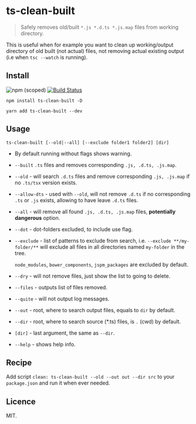 # ts-clean-built

> Safely removes old/built `*.js *.d.ts *.js.map` files from working directory.

This is useful when for example you want to clean up working/output directory of old built (not actual) files, not removing actual existing output (i.e when `tsc --watch` is running).

## Install

![npm (scoped)](https://img.shields.io/npm/v/ts-clean-built.svg?maxAge=86400) [![Build Status](https://travis-ci.com/whitecolor/ts-clean-built.svg?branch=master)](https://travis-ci.org/whitecolor/ts-clean-built)

```
npm install ts-clean-built -D
```

```
yarn add ts-clean-built --dev
```

## Usage

```
ts-clean-built [--old|--all] [--exclude folder1 folder2] [dir]
```

- By default running without flags shows warning.

- `--built` `.ts` files and removes corresponding `.js, .d.ts, .js.map`.

- `--old` - will search `.d.ts` files and remove corresponding `.js, .js.map` if no `.ts/tsx` version exists.

- `--allow-dts` - used with `--old`, will not remove `.d.ts` if no corresponding `.ts` or `.js` exists, allowing to have leave `.d.ts` files.

- `--all` - will remove all found `.js, .d.ts, .js.map` files, **potentially dangerous** option.

- `--dot` - dot-folders excluded, to include use flag.

- `--exclude` - list of patterns to exclude from search, i.e. `--exclude **/my-folder/**` will exclude all files in all directories named `my-folder` in the tree.

  `node_modules`, `bower_components`, `jspm_packages` are excluded by default.

- `--dry` - will not remove files, just show the list to going to delete.

- `--files` - outputs list of files removed.

- `--quite` - will not output log messages.

- `--out` - root, where to search output files, equals to `dir` by default.

- `--dir` - root, where to search source (\*.ts) files, is `.` (cwd) by default.

- `[dir]` - last argument, the same as `--dir`.

- `--help` - shows help info.

## Recipe

Add script `clean: ts-clean-built --old --out out --dir src` to your `package.json` and run it when ever needed.

## Licence

MIT.
